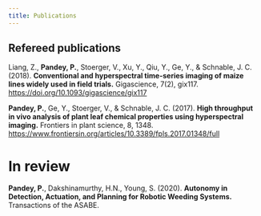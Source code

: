 ```yaml
---
title: Publications
---
```


## Refereed publications

Liang, Z., __Pandey, P.__, Stoerger, V., Xu, Y., Qiu, Y., Ge, Y., & Schnable, J. C. (2018). __Conventional and hyperspectral time-series imaging of maize lines widely used in field trials.__ Gigascience, 7(2), gix117. 
<a href="https://doi.org/10.1093/gigascience/gix117" target="_blank">https://doi.org/10.1093/gigascience/gix117</a>

__Pandey, P.__, Ge, Y., Stoerger, V., & Schnable, J. C. (2017). __High throughput in vivo analysis of plant leaf chemical properties using hyperspectral imaging.__ Frontiers in plant science, 8, 1348.
<a href="https://www.frontiersin.org/articles/10.3389/fpls.2017.01348/full" target="_blank">https://www.frontiersin.org/articles/10.3389/fpls.2017.01348/full</a>

# In review    

__Pandey, P.__, Dakshinamurthy, H.N., Young, S. (2020). __Autonomy in Detection, Actuation, and Planning for Robotic Weeding Systems.__ Transactions of the ASABE.